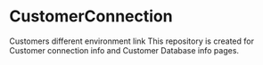 # CustomerConnection
Customers different environment link
This repository is created for Customer connection info and Customer Database info pages.
